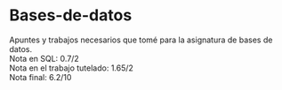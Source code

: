 # Bases-de-datos<br>
Apuntes y trabajos necesarios que tomé para la asignatura de bases de datos.<br>
Nota en SQL: 0.7/2<br>
Nota en el trabajo tutelado: 1.65/2<br>
Nota final: 6.2/10
